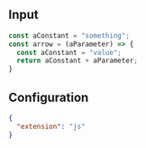 
## Input
```javascript input
const aConstant = "something";
const arrow = (aParameter) => {
  const aConstant = "value";
  return aConstant + aParameter;
}
```

## Configuration
```json configuration
{
  "extension": "js"
}
```
